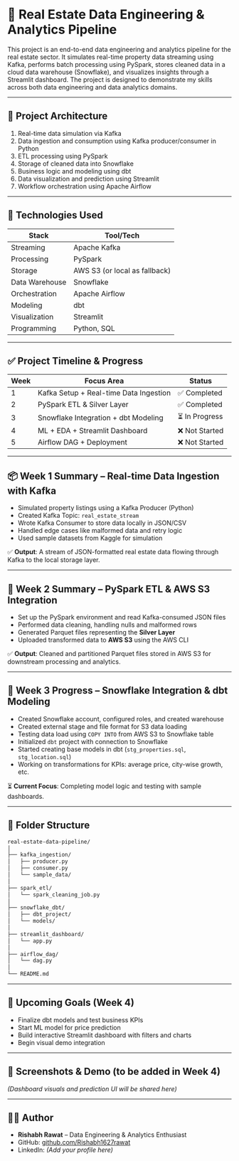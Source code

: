 # 🏡 Real Estate Data Engineering & Analytics Pipeline

This project is an end-to-end data engineering and analytics pipeline for the real estate sector. It simulates real-time property data streaming using Kafka, performs batch processing using PySpark, stores cleaned data in a cloud data warehouse (Snowflake), and visualizes insights through a Streamlit dashboard. The project is designed to demonstrate my skills across both data engineering and data analytics domains.

---

## 📌 Project Architecture

1. Real-time data simulation via Kafka  
2. Data ingestion and consumption using Kafka producer/consumer in Python  
3. ETL processing using PySpark  
4. Storage of cleaned data into Snowflake  
5. Business logic and modeling using dbt  
6. Data visualization and prediction using Streamlit  
7. Workflow orchestration using Apache Airflow  

---

## 🧠 Technologies Used

| Stack          | Tool/Tech                         |
|----------------|-----------------------------------|
| Streaming      | Apache Kafka                      |
| Processing     | PySpark                           |
| Storage        | AWS S3 (or local as fallback)     |
| Data Warehouse | Snowflake                         |
| Orchestration  | Apache Airflow                    |
| Modeling       | dbt                               |
| Visualization  | Streamlit                         |
| Programming    | Python, SQL                       |

---

## ✅ Project Timeline & Progress

| Week | Focus Area                             | Status         |
|------|----------------------------------------|----------------|
| 1    | Kafka Setup + Real-time Data Ingestion | ✅ Completed    |
| 2    | PySpark ETL & Silver Layer             | ✅ Completed    |
| 3    | Snowflake Integration + dbt Modeling   | ⏳ In Progress  |
| 4    | ML + EDA + Streamlit Dashboard         | ❌ Not Started  |
| 5    | Airflow DAG + Deployment               | ❌ Not Started  |

---

## 📦 Week 1 Summary – Real-time Data Ingestion with Kafka

- Simulated property listings using a Kafka Producer (Python)  
- Created Kafka Topic: `real_estate_stream`  
- Wrote Kafka Consumer to store data locally in JSON/CSV  
- Handled edge cases like malformed data and retry logic  
- Used sample datasets from Kaggle for simulation  

✅ **Output**: A stream of JSON-formatted real estate data flowing through Kafka to the local storage layer.

---

## 🔁 Week 2 Summary – PySpark ETL & AWS S3 Integration

- Set up the PySpark environment and read Kafka-consumed JSON files  
- Performed data cleaning, handling nulls and malformed rows  
- Generated Parquet files representing the **Silver Layer**  
- Uploaded transformed data to **AWS S3** using the AWS CLI  

✅ **Output**: Cleaned and partitioned Parquet files stored in AWS S3 for downstream processing and analytics.

---

## 🧊 Week 3 Progress – Snowflake Integration & dbt Modeling

- Created Snowflake account, configured roles, and created warehouse  
- Created external stage and file format for S3 data loading  
- Testing data load using `COPY INTO` from AWS S3 to Snowflake table  
- Initialized `dbt` project with connection to Snowflake  
- Started creating base models in dbt (`stg_properties.sql`, `stg_location.sql`)  
- Working on transformations for KPIs: average price, city-wise growth, etc.  

⏳ **Current Focus**: Completing model logic and testing with sample dashboards.

---

## 📂 Folder Structure

```bash
real-estate-data-pipeline/
│
├── kafka_ingestion/
│   ├── producer.py
│   ├── consumer.py
│   └── sample_data/
│
├── spark_etl/
│   └── spark_cleaning_job.py
│
├── snowflake_dbt/
│   ├── dbt_project/
│   └── models/
│
├── streamlit_dashboard/
│   └── app.py
│
├── airflow_dag/
│   └── dag.py
│
└── README.md
```

---

## 🚀 Upcoming Goals (Week 4)

- Finalize dbt models and test business KPIs  
- Start ML model for price prediction  
- Build interactive Streamlit dashboard with filters and charts  
- Begin visual demo integration

---

## 📸 Screenshots & Demo (to be added in Week 4)

_(Dashboard visuals and prediction UI will be shared here)_

---

## 👨‍💻 Author

- **Rishabh Rawat** – Data Engineering & Analytics Enthusiast  
- GitHub: [github.com/Rishabh1627rawat](https://github.com/Rishabh1627rawat)  
- LinkedIn: _(Add your profile here)_